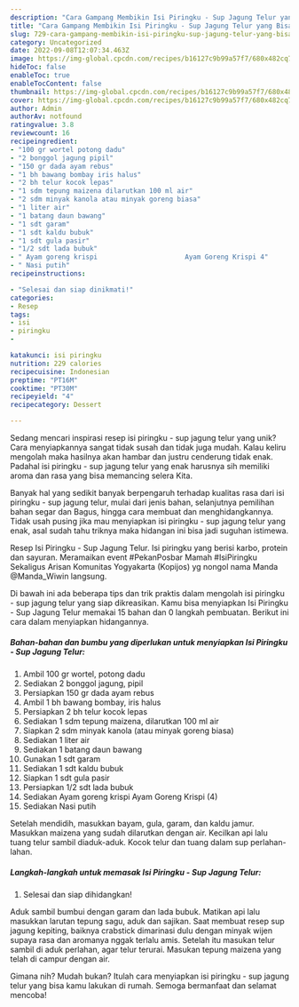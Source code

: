 ```yaml
---
description: "Cara Gampang Membikin Isi Piringku - Sup Jagung Telur yang Bisa Manjain Lidah"
title: "Cara Gampang Membikin Isi Piringku - Sup Jagung Telur yang Bisa Manjain Lidah"
slug: 729-cara-gampang-membikin-isi-piringku-sup-jagung-telur-yang-bisa-manjain-lidah
category: Uncategorized
date: 2022-09-08T12:07:34.463Z
image: https://img-global.cpcdn.com/recipes/b16127c9b99a57f7/680x482cq70/isi-piringku-sup-jagung-telur-foto-resep-utama.jpg
hideToc: false
enableToc: true
enableTocContent: false
thumbnail: https://img-global.cpcdn.com/recipes/b16127c9b99a57f7/680x482cq70/isi-piringku-sup-jagung-telur-foto-resep-utama.jpg
cover: https://img-global.cpcdn.com/recipes/b16127c9b99a57f7/680x482cq70/isi-piringku-sup-jagung-telur-foto-resep-utama.jpg
author: Admin
authorAv: notfound
ratingvalue: 3.8
reviewcount: 16
recipeingredient:
- "100 gr wortel potong dadu"
- "2 bonggol jagung pipil"
- "150 gr dada ayam rebus"
- "1 bh bawang bombay iris halus"
- "2 bh telur kocok lepas"
- "1 sdm tepung maizena dilarutkan 100 ml air"
- "2 sdm minyak kanola atau minyak goreng biasa"
- "1 liter air"
- "1 batang daun bawang"
- "1 sdt garam"
- "1 sdt kaldu bubuk"
- "1 sdt gula pasir"
- "1/2 sdt lada bubuk"
- " Ayam goreng krispi                      Ayam Goreng Krispi 4"
- " Nasi putih"
recipeinstructions:

- "Selesai dan siap dinikmati!"
categories:
- Resep
tags:
- isi
- piringku
- 

katakunci: isi piringku  
nutrition: 229 calories
recipecuisine: Indonesian
preptime: "PT16M"
cooktime: "PT30M"
recipeyield: "4"
recipecategory: Dessert

---
```





Sedang mencari inspirasi resep isi piringku - sup jagung telur yang unik? Cara menyiapkannya sangat tidak susah dan tidak juga mudah. Kalau keliru mengolah maka hasilnya akan hambar dan justru cenderung tidak enak. Padahal isi piringku - sup jagung telur yang enak harusnya sih memiliki aroma dan rasa yang bisa memancing selera Kita.





Banyak hal yang sedikit banyak berpengaruh terhadap kualitas rasa dari isi piringku - sup jagung telur, mulai dari jenis bahan, selanjutnya pemilihan bahan segar dan Bagus, hingga cara membuat dan menghidangkannya. Tidak usah pusing jika mau menyiapkan isi piringku - sup jagung telur yang enak,      asal sudah tahu triknya maka hidangan ini bisa jadi suguhan istimewa.














Resep Isi Piringku - Sup Jagung Telur. Isi piringku yang berisi karbo, protein dan sayuran. Meramaikan event #PekanPosbar Mamah #IsiPiringku Sekaligus Arisan Komunitas Yogyakarta (Kopijos) yg nongol nama Manda @Manda_Wiwin langsung.






Di bawah ini ada beberapa tips dan trik praktis dalam mengolah isi piringku - sup jagung telur yang siap dikreasikan. Kamu bisa menyiapkan Isi Piringku - Sup Jagung Telur memakai 15 bahan dan 0 langkah pembuatan. Berikut ini cara dalam menyiapkan hidangannya.

<!--inarticleads1-->

##### Bahan-bahan dan bumbu yang diperlukan untuk menyiapkan Isi Piringku - Sup Jagung Telur:

1. Ambil 100 gr wortel, potong dadu
1. Sediakan 2 bonggol jagung, pipil
1. Persiapkan 150 gr dada ayam rebus
1. Ambil 1 bh bawang bombay, iris halus
1. Persiapkan 2 bh telur kocok lepas
1. Sediakan 1 sdm tepung maizena, dilarutkan 100 ml air
1. Siapkan 2 sdm minyak kanola (atau minyak goreng biasa)
1. Sediakan 1 liter air
1. Sediakan 1 batang daun bawang
1. Gunakan 1 sdt garam
1. Sediakan 1 sdt kaldu bubuk
1. Siapkan 1 sdt gula pasir
1. Persiapkan 1/2 sdt lada bubuk
1. Sediakan  Ayam goreng krispi                      Ayam Goreng Krispi (4)
1. Sediakan  Nasi putih


Setelah mendidih, masukkan bayam, gula, garam, dan kaldu jamur. Masukkan maizena yang sudah dilarutkan dengan air. Kecilkan api lalu tuang telur sambil diaduk-aduk. Kocok telur dan tuang dalam sup perlahan-lahan. 

<!--inarticleads2-->

##### Langkah-langkah untuk memasak Isi Piringku - Sup Jagung Telur:


1. Selesai dan siap dihidangkan!

Aduk sambil bumbui dengan garam dan lada bubuk. Matikan api lalu masukkan larutan tepung sagu, aduk dan sajikan. Saat membuat resep sup jagung kepiting, baiknya crabstick dimarinasi dulu dengan minyak wijen supaya rasa dan aromanya nggak terlalu amis. Setelah itu masukan telur sambil di aduk perlahan, agar telur terurai. Masukan tepung maizena yang telah di campur dengan air. 

Gimana nih? Mudah bukan? Itulah cara menyiapkan isi piringku - sup jagung telur yang bisa kamu lakukan di rumah. Semoga bermanfaat dan selamat mencoba!
